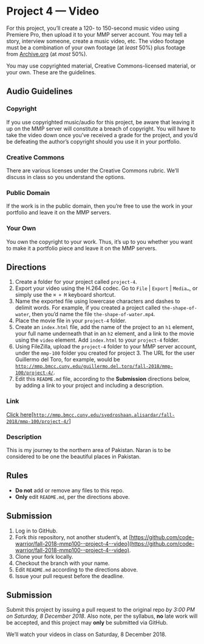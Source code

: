 # Project 4 — Video
For this project, you’ll create a 120- to 150-second music video using Premiere Pro, then upload it to your MMP server account. You may tell a story, interview someone, create a music video, etc. The video footage must be a combination of your own footage (at *least* 50%) plus footage from [Archive.org](https://archive.org/details/movies) (at *most* 50%).

You may use copyrighted material, Creative Commons-licensed material, or your own. These are the guidelines.

## Audio Guidelines

### Copyright
If you use copyrighted music/audio for this project, be aware that leaving it up on the MMP server will constitute a breach of copyright. You will have to take the video down once you’ve received a grade for the project, and you’d be defeating the author’s copyright should you use it in your portfolio.

### Creative Commons
There are various licenses under the Creative Commons rubric. We’ll discuss in class so you understand the options.

### Public Domain
If the work is in the public domain, then you’re free to use the work in your portfolio and leave it on the MMP servers.

### Your Own
You own the copyright to your work. Thus, it’s up to you whether you want to make it a portfolio piece and leave it on the MMP servers.

## Directions
1. Create a folder for your project called `project-4`.
2. Export your video using the H.264 codec. Go to `File` | `Export` | `Media…`, or simply use the `⌘ + M` keyboard shortcut.
3. Name the exported file using lowercase characters and dashes to delimit words. For example, if you created a project called `the-shape-of-water`, then you’d name the file `the-shape-of-water.mp4`.
4. Place the movie file in your `project-4` folder.
5. Create an `index.html` file, add the name of the project to an `h1` element, your full name underneath that in an `h2` element, and a link to the movie using the `video` element. Add `index.html` to your `project-4` folder.
6. Using FileZilla, upload the `project-4` folder to your MMP server account, under the `mmp-100` folder you created for project 3. The URL for the user Guillermo del Toro, for example, would be [`http://mmp.bmcc.cuny.edu/guillermo.del.toro/fall-2018/mmp-100/project-4/`](http://mmp.bmcc.cuny.edu/guillermo.del.toro/fall-2018/mmp-100/project-4/).
7. Edit this `README.md` file, according to the **Submission** directions below, by adding a link to your project and including a description.

### Link
[Click here[`http://mmp.bmcc.cuny.edu/syedroshaan.alisardar/fall-2018/mmp-100/project-4/`]](http://mmp.bmcc.cuny.edu/syedroshaan.alisardar/fall-2018/mmp-100/project-4/)

### Description
This is my journey to the northern area of Pakistan. Naran is to be considered to be one the beautiful places in Pakistan.

## Rules
* **Do not** add or remove any files to this repo.
* **Only** edit `README.md`, per the directions above.

## Submission
1. Log in to GitHub.
2. Fork *this* repository, not another student’s, at [https://github.com/code-warrior/fall-2018-mmp100--project-4--video](https://github.com/code-warrior/fall-2018-mmp100--project-4--video).
3. Clone your fork locally.
4. Checkout the branch with your name.
5. Edit `README.md` according to the directions above.
6. Issue your pull request before the deadline.

## Submission
Submit this project by issuing a pull request to the original repo *by 3:00 PM on Saturday, 8 December 2018*. Also note, per the syllabus, **no** late work will be accepted, and this project may **only** be submitted via GitHub.

We’ll watch your videos in class on Saturday, 8 December 2018.
